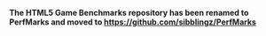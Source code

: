 **The HTML5 Game Benchmarks repository has been renamed to PerfMarks and moved to https://github.com/sibblingz/PerfMarks**
